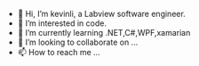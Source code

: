 - 👋 Hi, I’m kevinli, a Labview software engineer.
- 👀 I’m interested in code.
- 🌱 I’m currently learning .NET,C#,WPF,xamarian
- 💞️ I’m looking to collaborate on ...
- 📫 How to reach me ...

<!---
kevinli5060/kevinli5060 is a ✨ special ✨ repository because its `README.md` (this file) appears on your GitHub profile.
You can click the Preview link to take a look at your changes.
--->
